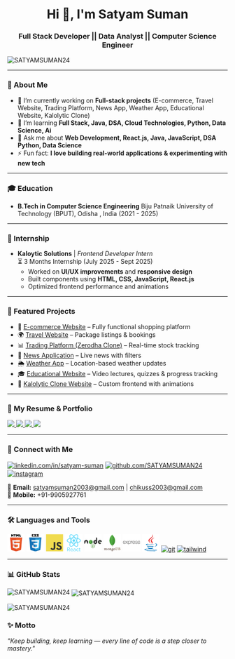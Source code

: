 <h1 align="center">Hi 👋, I'm Satyam Suman</h1>
<h3 align="center">Full Stack Developer || Data Analyst || Computer Science Engineer </h3>

<p align="left"> <img src="https://komarev.com/ghpvc/?username=SATYAMSUMAN24&label=Profile%20views&color=0e75b6&style=flat" alt="SATYAMSUMAN24" /> </p>

---

### 🚀 About Me  
- 🔭 I’m currently working on **Full-stack projects** (E-commerce, Travel Website, Trading Platform, News App, Weather App, Educational Website, Kalolytic Clone)  
- 🌱 I’m learning **Full Stack, Java, DSA, Cloud Technologies, Python, Data Science, Ai**
- 💬 Ask me about **Web Development, React.js, Java, JavaScript, DSA Python, Data Science**  
- ⚡ Fun fact: **I love building real-world applications & experimenting with new tech**  

---

### 🎓 Education  
- **B.Tech in Computer Science Engineering** 
  Biju Patnaik University of Technology (BPUT), Odisha , India (2021 - 2025)

---

### 💼 Internship  
- **Kaloytic Solutions** | *Frontend Developer Intern*  
  ⏳ 3 Months Internship  (July 2025 - Sept 2025)
  - Worked on **UI/UX improvements** and **responsive design**  
  - Built components using **HTML, CSS, JavaScript, React.js**  
  - Optimized frontend performance and animations  

---

### 📂 Featured Projects  
- 🛒 [E-commerce Website](#) – Fully functional shopping platform  
- 🌍 [Travel Website](#) – Package listings & bookings  
- 📊 [Trading Platform (Zerodha Clone)](#) – Real-time stock tracking  
- 📰 [News Application](#) – Live news with filters  
- 🌦 [Weather App](#) – Location-based weather updates  
- 🎓 [Educational Website](#) – Video lectures, quizzes & progress tracking  
- 🏢 [Kalolytic Clone Website](#) – Custom frontend with animations
 

---

### 📑 My Resume  & Portfolio
<a href="/doc/Satyamsuman__resume.pdf" target="_blank">
  <img src="https://img.shields.io/badge/Resume-Full%20Stack%20Developer-blue?style=for-the-badge&logo=readthedocs" />
</a>  

<a href="/doc/Satyamsuman_data_analysis.pdf" target="_blank">
  <img src="https://img.shields.io/badge/Resume-Data%20Analyst-green?style=for-the-badge&logo=readthedocs" />
</a>  
<a href="https://satyam-suman-portfolio-1.vercel.app/" target="_blank">
  <img src="https://img.shields.io/badge/Portfolio-Website-blueviolet?style=for-the-badge&logo=vercel" />
</a>
<a href="https://satyamsumanreact12.vercel.app/" target="_blank">
  <img src="https://img.shields.io/badge/Portfolio-Website-blueviolet?style=for-the-badge&logo=vercel" />
</a>

---

### 🤝 Connect with Me  
<p align="left">
<a href="https://www.linkedin.com/in/satyamsuman2003/" target="blank"><img align="center" src="https://raw.githubusercontent.com/rahuldkjain/github-profile-readme-generator/master/src/images/icons/Social/linked-in-alt.svg" alt="linkedin.com/in/satyam-suman" height="30" width="40" /></a>
<a href="https://github.com/SATYAMSUMAN24" target="blank"><img align="center" src="https://raw.githubusercontent.com/rahuldkjain/github-profile-readme-generator/master/src/images/icons/Social/github.svg" alt="github.com/SATYAMSUMAN24" height="30" width="40" /></a>
<a href="https://www.instagram.com/satyamsuman6349/" target="blank"><img align="center" src="https://raw.githubusercontent.com/rahuldkjain/github-profile-readme-generator/master/src/images/icons/Social/instagram.svg" alt="instagram" height="30" width="40" /></a>
</p>

📧 **Email:** satyamsuman2003@gmail.com | chikuss2003@gmail.com  
📱 **Mobile:** +91-9905927761  

---

### 🛠 Languages and Tools  
<p align="left"> 
<a href="https://www.w3.org/html/" target="_blank"><img src="https://raw.githubusercontent.com/devicons/devicon/master/icons/html5/html5-original-wordmark.svg" alt="html5" width="40" height="40"/></a>
<a href="https://www.w3schools.com/css/" target="_blank"><img src="https://raw.githubusercontent.com/devicons/devicon/master/icons/css3/css3-original-wordmark.svg" alt="css3" width="40" height="40"/></a>
<a href="https://developer.mozilla.org/en-US/docs/Web/JavaScript" target="_blank"><img src="https://raw.githubusercontent.com/devicons/devicon/master/icons/javascript/javascript-original.svg" alt="javascript" width="40" height="40"/></a>
<a href="https://reactjs.org/" target="_blank"><img src="https://raw.githubusercontent.com/devicons/devicon/master/icons/react/react-original-wordmark.svg" alt="react" width="40" height="40"/></a>
<a href="https://nodejs.org" target="_blank"><img src="https://raw.githubusercontent.com/devicons/devicon/master/icons/nodejs/nodejs-original-wordmark.svg" alt="nodejs" width="40" height="40"/></a>
<a href="https://www.mongodb.com/" target="_blank"><img src="https://raw.githubusercontent.com/devicons/devicon/master/icons/mongodb/mongodb-original-wordmark.svg" alt="mongodb" width="40" height="40"/></a>
<a href="https://expressjs.com/" target="_blank"><img src="https://raw.githubusercontent.com/devicons/devicon/master/icons/express/express-original-wordmark.svg" alt="express" width="40" height="40"/></a>
<a href="https://www.java.com" target="_blank"><img src="https://raw.githubusercontent.com/devicons/devicon/master/icons/java/java-original.svg" alt="java" width="40" height="40"/></a>
<a href="https://git-scm.com/" target="_blank"><img src="https://www.vectorlogo.zone/logos/git-scm/git-scm-icon.svg" alt="git" width="40" height="40"/></a>
<a href="https://tailwindcss.com/" target="_blank"><img src="https://www.vectorlogo.zone/logos/tailwindcss/tailwindcss-icon.svg" alt="tailwind" width="40" height="40"/></a>
</p>

---

### 📊 GitHub Stats  
<p><img align="left" src="https://github-readme-stats.vercel.app/api/top-langs?username=SATYAMSUMAN24&show_icons=true&locale=en&layout=compact" alt="SATYAMSUMAN24" /></p>

<p>&nbsp;<img align="center" src="https://github-readme-stats.vercel.app/api?username=SATYAMSUMAN24&show_icons=true&locale=en" alt="SATYAMSUMAN24" /></p>

<p><img align="center" src="https://github-readme-streak-stats.herokuapp.com/?user=SATYAMSUMAN24&" alt="SATYAMSUMAN24" /></p>

### ✨ Motto  
_"Keep building, keep learning — every line of code is a step closer to mastery."_  
